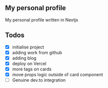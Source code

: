 ## My personal profile

My personal profile written in Nextjs

## Todos

- [x] initialise project
- [x] adding work from github
- [x] adding blog
- [x] deploy on Vercel
- [x] more tags on cards
- [x] move props logic outside of card component
- [ ] Genuine dev.to integration
